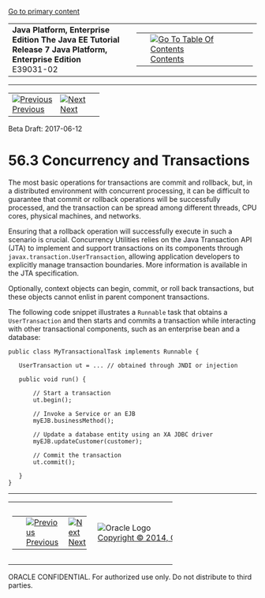 [Go to primary content](#BEGIN)

<table>
<colgroup>
<col width="50%" />
<col width="50%" />
</colgroup>
<tbody>
<tr class="odd">
<td><strong>Java Platform, Enterprise Edition The Java EE Tutorial</strong><br />
<strong>Release 7 Java Platform, Enterprise Edition</strong><br />
E39031-02</td>
<td><table>
<tbody>
<tr class="odd">
<td> </td>
<td><a href="toc.htm"><img src="../../dcommon/gifs/toc.gif" alt="Go To Table Of Contents" /><br />
<span class="icon">Contents</span></a></td>
</tr>
</tbody>
</table></td>
</tr>
</tbody>
</table>

-----

<table>
<tbody>
<tr class="odd">
<td><a href="concurrency-utilities002.htm"><img src="../../dcommon/gifs/leftnav.gif" alt="Previous" /><br />
<span class="icon">Previous</span></a> </td>
<td><a href="concurrency-utilities004.htm"><img src="../../dcommon/gifs/rightnav.gif" alt="Next" /><br />
<span class="icon">Next</span></a></td>
<td> </td>
</tr>
</tbody>
</table>

Beta Draft: 2017-06-12

# 56.3 Concurrency and Transactions

The most basic operations for transactions are commit and rollback, but,
in a distributed environment with concurrent processing, it can be
difficult to guarantee that commit or rollback operations will be
successfully processed, and the transaction can be spread among
different threads, CPU cores, physical machines, and networks.

Ensuring that a rollback operation will successfully execute in such a
scenario is crucial. Concurrency Utilities relies on the Java
Transaction API (JTA) to implement and support transactions on its
components through `javax.transaction.UserTransaction`, allowing
application developers to explicitly manage transaction boundaries. More
information is available in the JTA specification.

Optionally, context objects can begin, commit, or roll back
transactions, but these objects cannot enlist in parent component
transactions.

The following code snippet illustrates a `Runnable` task that obtains a
`UserTransaction` and then starts and commits a transaction while
interacting with other transactional components, such as an enterprise
bean and a database:

``` oac_no_warn
public class MyTransactionalTask implements Runnable {
 
   UserTransaction ut = ... // obtained through JNDI or injection
 
   public void run() {
 
       // Start a transaction
       ut.begin();
 
       // Invoke a Service or an EJB
       myEJB.businessMethod();
 
       // Update a database entity using an XA JDBC driver
       myEJB.updateCustomer(customer);
 
       // Commit the transaction
       ut.commit();
 
   }
} 
```

-----

<table style="width:66%;">
<colgroup>
<col width="33%" />
<col width="0%" />
<col width="33%" />
</colgroup>
<tbody>
<tr class="odd">
<td><table style="width:96%;">
<colgroup>
<col width="0%" />
<col width="48%" />
<col width="48%" />
</colgroup>
<tbody>
<tr class="odd">
<td> </td>
<td><a href="concurrency-utilities002.htm"><img src="../../dcommon/gifs/leftnav.gif" alt="Previous" /><br />
<span class="icon">Previous</span></a> </td>
<td><a href="concurrency-utilities004.htm"><img src="../../dcommon/gifs/rightnav.gif" alt="Next" /><br />
<span class="icon">Next</span></a></td>
</tr>
</tbody>
</table></td>
<td><img src="../../dcommon/gifs/oracle.gif" alt="Oracle Logo" class="copyrightlogo" /> <a href="../../dcommon/html/cpyr.htm"><br />
<span class="copyrightlogo">Copyright © 2014, Oracle and/or its affiliates. All rights reserved.</span></a></td>
<td><table>
<tbody>
<tr class="odd">
<td> </td>
<td><a href="toc.htm"><img src="../../dcommon/gifs/toc.gif" alt="Go To Table Of Contents" /><br />
<span class="icon">Contents</span></a></td>
</tr>
</tbody>
</table></td>
</tr>
</tbody>
</table>

ORACLE CONFIDENTIAL. For authorized use only. Do not distribute to third parties.
